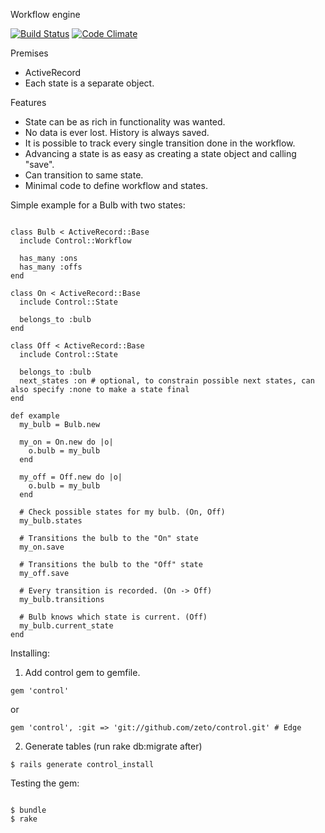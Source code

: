 Workflow engine

[![Build Status](https://secure.travis-ci.org/zeto/control.png)](http://travis-ci.org/zeto/control)
[![Code Climate](https://codeclimate.com/badge.png)](https://codeclimate.com/github/zeto/allows)

Premises
<ul>
<li>ActiveRecord</li>
<li>Each state is a separate object.</li>
</ul>

Features
<ul>
<li>State can be as rich in functionality was wanted.</li>
<li>No data is ever lost. History is always saved. </li>
<li>It is possible to track every single transition done in the workflow.</li>
<li>Advancing a state is as easy as creating a state object and calling "save".</li>
<li>Can transition to same state.</li>
<li>Minimal code to define workflow and states.</li>
</ul>

Simple example for a Bulb with two states:

<pre><code>
class Bulb &lt; ActiveRecord::Base
  include Control::Workflow
  
  has_many :ons
  has_many :offs
end

class On &lt; ActiveRecord::Base
  include Control::State
	
  belongs_to :bulb
end

class Off &lt; ActiveRecord::Base
  include Control::State

  belongs_to :bulb
  next_states :on # optional, to constrain possible next states, can also specify :none to make a state final
end

def example
  my_bulb = Bulb.new
  
  my_on = On.new do |o|
    o.bulb = my_bulb
  end
  
  my_off = Off.new do |o|
    o.bulb = my_bulb
  end
  
  # Check possible states for my bulb. (On, Off)
  my_bulb.states
  
  # Transitions the bulb to the "On" state
  my_on.save
  
  # Transitions the bulb to the "Off" state
  my_off.save
  
  # Every transition is recorded. (On -> Off)
  my_bulb.transitions
  
  # Bulb knows which state is current. (Off)
  my_bulb.current_state
end
</code></pre>

Installing:

1. Add control gem to gemfile.
<pre><code>gem 'control'</code></pre>
or
<pre><code>gem 'control', :git => 'git://github.com/zeto/control.git' # Edge</code></pre>

2. Generate tables (run rake db:migrate after)
<pre><code>$ rails generate control_install</pre></code>

Testing the gem:
<pre><code>
$ bundle
$ rake
</pre></code>

